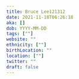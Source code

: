 ```yaml
---
title: Bruce Lee121312
date: 2021-11-18T06:26:18
aka: []
dob: YYYY-MM-DD
tags: [""]
website: ""
ethnicity: [""]
birthLocation: ""
location: [""]
twitter: ""
draft: false
---
```



